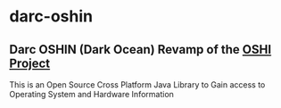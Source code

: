 # darc-oshin
Darc OSHIN (Dark Ocean) Revamp of the <a href="https://github.com/oshi/oshi">OSHI Project</a>
---
This is an Open Source Cross Platform Java Library to Gain access to Operating System and Hardware Information
